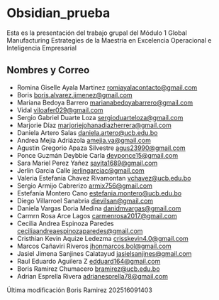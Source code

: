 # Obsidian_prueba

Esta es la presentación del trabajo grupal del Módulo 1 Global Manufacturing Estrategies de la Maestría en Excelencia Operacional e Inteligencia Empresarial

## Nombres y Correo

* Romina Giselle Ayala Martinez <romiayalacontacto@gmail.com>
* Boris <boris.alvarez.jimenez@gmail.com>
* Mariana Bedoya Barrero <marianabedoyabarrero@gmail.com>
* Vidal <viloafer029@gmail.com>
* Sergio Gabriel Duarte Loza <sergioduarteloza@gmail.com>
* Marjorie Díaz <marjoriejohanadiazherrera@gmail.com>
* Daniela Artero Salas <daniela.artero@ucb.edu.bo>
* Andrea Mejía Adriázola <amejia.va@gmail.com>
* Agustin Gregorio Apaza Silvestre
<agus23990@gmail.com>
* Ponce Guzmán Deybbie Carla <deyponce15@gmail.com>
* Sara Mariel Perez Yañez <sayita1689@gmail.com>
* Jerlin Garcia Calle <jerlingarciac@gmail.com>
* Valeria Estefania Chavez Rivamontan <vchavez@ucb.edu.bo>
* Sergio Armijo Cabrerizo <armix756@gmail.com>
* Estefanía Montero Cano <estefania.montero@ucb.edu.bo>
* Diego Villarroel Sanabria <dievilsan@gmail.com>
* Daniela Vargas Doria Medina <danidmvargas@gmail.com>
* Carmrn Rosa Arce Lagos <carmenrosa2017@gmail.com>
* Cecilia Andrea Espinoza Paredes <ceciliaandreaespinozaparedes@gmail.com>
* Cristhian Kevin Aquize Ledezma <crisskevin4.0@gmail.com>
* Marcos Cañaviri Riveros <jhonmarcos.bol@gmail.com>
* Jasiel Jimena Sanjines Calatayud <jasielsanjines@gmail.com>
* Raul Eduardo Aguilera Z <edduard164@gmail.com>
* Boris Ramirez Chumacero <bramirez@ucb.edu.bo>
* Adrian Esprella Rivera <adrianesprella78@gmail.com>

Última modificación Boris Ramirez 202516091403
